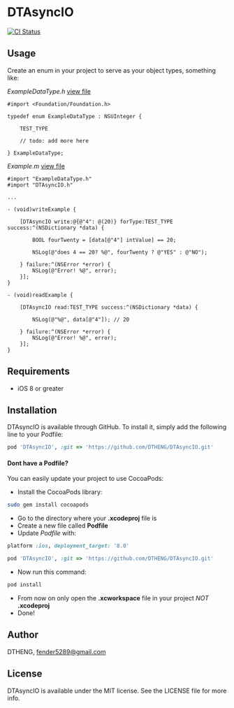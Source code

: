 # DTAsyncIO

[![CI Status](http://img.shields.io/travis/DTHENG/DTAsyncIO.svg?style=flat)](https://travis-ci.org/DTHENG/DTAsyncIO)

## Usage

Create an enum in your project to serve as your object types, something like:

_ExampleDataType.h_ [view file](example_app/DTAsyncIOTest/ExampleDataType.h)

```obj-c
#import <Foundation/Foundation.h>

typedef enum ExampleDataType : NSUInteger {

	TEST_TYPE

	// todo: add more here

} ExampleDataType;
```
	
_Example.m_ [view file](example_app/DTAsyncIOTest/Example.m)

```obj-c
#import "ExampleDataType.h"
#import "DTAsyncIO.h"

...

- (void)writeExample {
    
    [DTAsyncIO write:@{@"4": @(20)} forType:TEST_TYPE success:^(NSDictionary *data) {
        
        BOOL fourTwenty = [data[@"4"] intValue] == 20;
        
        NSLog(@"does 4 == 20? %@", fourTwenty ? @"YES" : @"NO");
        
    } failure:^(NSError *error) {
        NSLog(@"Error! %@", error);
    }];
}

- (void)readExample {
    
    [DTAsyncIO read:TEST_TYPE success:^(NSDictionary *data) {
        
        NSLog(@"%@", data[@"4"]); // 20
        
    } failure:^(NSError *error) {
        NSLog(@"Error! %@", error);
    }];
}
```

## Requirements

- iOS 8 or greater

## Installation

DTAsyncIO is available through GitHub. To install it, simply add the following line to your Podfile:

```ruby
pod 'DTAsyncIO', :git => 'https://github.com/DTHENG/DTAsyncIO.git'
```

#### Dont have a Podfile? 

You can easily update your project to use CocoaPods:

- Install the CocoaPods library:
```sh
sudo gem install cocoapods
```
- Go to the directory where your __.xcodeproj__ file is
- Create a new file called __Podfile__
- Update _Podfile_ with:
```ruby
platform :ios, deployment_target: '8.0'

pod 'DTAsyncIO', :git => 'https://github.com/DTHENG/DTAsyncIO.git'
```
- Now run this command:
```sh
pod install
```
- From now on only open the __.xcworkspace__ file in your project _NOT_ __.xcodeproj__
- Done!

## Author

DTHENG, fender5289@gmail.com

## License

DTAsyncIO is available under the MIT license. See the LICENSE file for more info.


